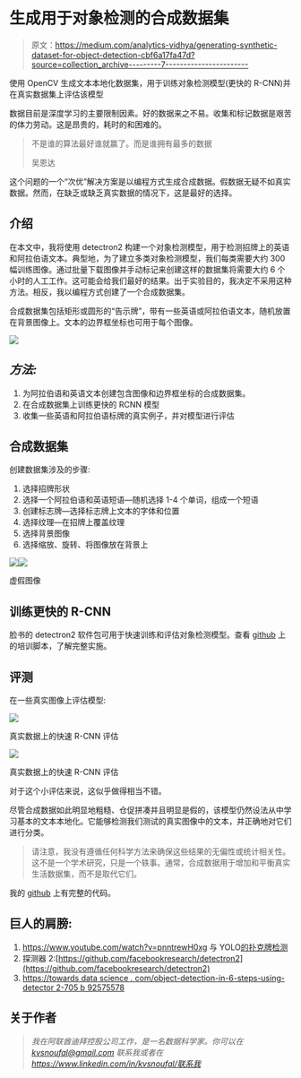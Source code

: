 # 生成用于对象检测的合成数据集

> 原文：<https://medium.com/analytics-vidhya/generating-synthetic-dataset-for-object-detection-cbf6a17fa47d?source=collection_archive---------7----------------------->

使用 OpenCV 生成文本本地化数据集，用于训练对象检测模型(更快的 R-CNN)并在真实数据集上评估该模型

数据目前是深度学习的主要限制因素。好的数据来之不易。收集和标记数据是艰苦的体力劳动。这是昂贵的，耗时的和困难的。

> 不是谁的算法最好谁就赢了。而是谁拥有最多的数据
> 
> 吴恩达

这个问题的一个“次优”解决方案是以编程方式生成合成数据。假数据无疑不如真实数据。然而，在缺乏或缺乏真实数据的情况下，这是最好的选择。

## 介绍

在本文中，我将使用 detectron2 构建一个对象检测模型，用于检测招牌上的英语和阿拉伯语文本。典型地，为了建立多类对象检测模型，我们每类需要大约 300 幅训练图像。通过批量下载图像并手动标记来创建这样的数据集将需要大约 6 个小时的人工工作。这可能会给我们最好的结果。出于实验目的，我决定不采用这种方法。相反，我以编程方式创建了一个合成数据集。

合成数据集包括矩形或圆形的“告示牌”，带有一些英语或阿拉伯语文本，随机放置在背景图像上。文本的边界框坐标也可用于每个图像。

![](img/4919e14674b513d94b6ffb42f6d96f99.png)

## *方法:*

1.  为阿拉伯语和英语文本创建包含图像和边界框坐标的合成数据集。
2.  在合成数据集上训练更快的 RCNN 模型
3.  收集一些英语和阿拉伯语标牌的真实例子，并对模型进行评估

## 合成数据集

创建数据集涉及的步骤:

1.  选择招牌形状
2.  选择一个阿拉伯语和英语短语—随机选择 1-4 个单词，组成一个短语
3.  创建标志牌—选择标志牌上文本的字体和位置
4.  选择纹理—在招牌上覆盖纹理
5.  选择背景图像
6.  选择缩放、旋转、将图像放在背景上

![](img/d9c37b82f186962824b7726eddcc8599.png)![](img/d0d823996d8ad6525b6e5a555c2d8fc9.png)

虚假图像

## 训练更快的 R-CNN

脸书的 detectron2 软件包可用于快速训练和评估对象检测模型。查看 [github](https://github.com/kvsnoufal/signboard_text_detection) 上的培训脚本，了解完整实施。

## **评测**

在一些真实图像上评估模型:

![](img/d5b9916449ad2c5f97c0090751cd3eba.png)

真实数据上的快速 R-CNN 评估

![](img/f16493845237e739bc9d84dc5566dff2.png)

真实数据上的快速 R-CNN 评估

对于这个小评估来说，这似乎做得相当不错。

尽管合成数据如此明显地粗糙、仓促拼凑并且明显是假的，该模型仍然设法从中学习基本的文本本地化。它能够检测我们测试的真实图像中的文本，并正确地对它们进行分类。

> 请注意，我没有遵循任何科学方法来确保这些结果的无偏性或统计相关性。这不是一个学术研究，只是一个轶事。通常，合成数据用于增加和平衡真实生活数据集，而不是取代它们。

我的 [github](https://github.com/kvsnoufal/signboard_text_detection) 上有完整的代码。

## **巨人的肩膀:**

1.  https://www.youtube.com/watch?v=pnntrewH0xg 与 YOLO[的扑克牌检测](https://www.youtube.com/watch?v=pnntrewH0xg)
2.  探测器 2:[https://github.com/facebookresearch/detectron2](https://github.com/facebookresearch/detectron2)
3.  [https://towards data science . com/object-detection-in-6-steps-using-detector 2-705 b 92575578](https://towardsdatascience.com/object-detection-in-6-steps-using-detectron2-705b92575578)

## **关于作者**

> *我在阿联酋迪拜控股公司工作，是一名数据科学家。你可以在 kvsnoufal@gmail.com 联系我或者在 https://www.linkedin.com/in/kvsnoufal/联系我*
